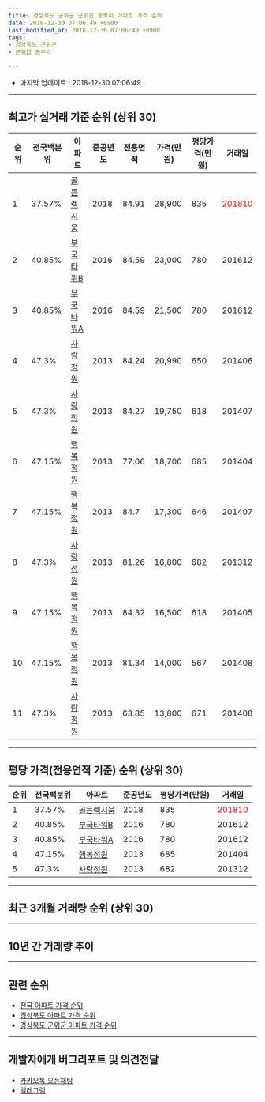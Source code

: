 ```yaml
---
title: 경상북도 군위군 군위읍 동부리 아파트 가격 순위
date: 2018-12-30 07:06:49 +0900
last_modified_at: 2018-12-30 07:06:49 +0900
tags:
- 경상북도 군위군
- 군위읍 동부리

---
```


* 마지막 업데이트 : 2018-12-30 07:06:49

---

## 최고가 실거래 기준 순위 (상위 30)


|순위|전국백분위|아파트|준공년도|전용면적|가격(만원)|평당가격(만원)|거래일|
|---|---|---|---|---|---|---|---|
|1|37.57%|[골든렉시움](https://search.naver.com/search.naver?query=%EA%B2%BD%EC%83%81%EB%B6%81%EB%8F%84+%EA%B5%B0%EC%9C%84%EA%B5%B0+%EA%B5%B0%EC%9C%84%EC%9D%8D+%EB%8F%99%EB%B6%80%EB%A6%AC+%EA%B3%A8%EB%93%A0%EB%A0%89%EC%8B%9C%EC%9B%80)|2018|84.91|28,900|835|<span style="color:red">201810</span>|
|2|40.85%|[부국타워B](https://search.naver.com/search.naver?query=%EA%B2%BD%EC%83%81%EB%B6%81%EB%8F%84+%EA%B5%B0%EC%9C%84%EA%B5%B0+%EA%B5%B0%EC%9C%84%EC%9D%8D+%EB%8F%99%EB%B6%80%EB%A6%AC+%EB%B6%80%EA%B5%AD%ED%83%80%EC%9B%8CB)|2016|84.59|23,000|780|201612|
|3|40.85%|[부국타워A](https://search.naver.com/search.naver?query=%EA%B2%BD%EC%83%81%EB%B6%81%EB%8F%84+%EA%B5%B0%EC%9C%84%EA%B5%B0+%EA%B5%B0%EC%9C%84%EC%9D%8D+%EB%8F%99%EB%B6%80%EB%A6%AC+%EB%B6%80%EA%B5%AD%ED%83%80%EC%9B%8CA)|2016|84.59|21,500|780|201612|
|4|47.3%|[사랑정원](https://search.naver.com/search.naver?query=%EA%B2%BD%EC%83%81%EB%B6%81%EB%8F%84+%EA%B5%B0%EC%9C%84%EA%B5%B0+%EA%B5%B0%EC%9C%84%EC%9D%8D+%EB%8F%99%EB%B6%80%EB%A6%AC+%EC%82%AC%EB%9E%91%EC%A0%95%EC%9B%90)|2013|84.24|20,990|650|201406|
|5|47.3%|[사랑정원](https://search.naver.com/search.naver?query=%EA%B2%BD%EC%83%81%EB%B6%81%EB%8F%84+%EA%B5%B0%EC%9C%84%EA%B5%B0+%EA%B5%B0%EC%9C%84%EC%9D%8D+%EB%8F%99%EB%B6%80%EB%A6%AC+%EC%82%AC%EB%9E%91%EC%A0%95%EC%9B%90)|2013|84.27|19,750|618|201407|
|6|47.15%|[행복정원](https://search.naver.com/search.naver?query=%EA%B2%BD%EC%83%81%EB%B6%81%EB%8F%84+%EA%B5%B0%EC%9C%84%EA%B5%B0+%EA%B5%B0%EC%9C%84%EC%9D%8D+%EB%8F%99%EB%B6%80%EB%A6%AC+%ED%96%89%EB%B3%B5%EC%A0%95%EC%9B%90)|2013|77.06|18,700|685|201404|
|7|47.15%|[행복정원](https://search.naver.com/search.naver?query=%EA%B2%BD%EC%83%81%EB%B6%81%EB%8F%84+%EA%B5%B0%EC%9C%84%EA%B5%B0+%EA%B5%B0%EC%9C%84%EC%9D%8D+%EB%8F%99%EB%B6%80%EB%A6%AC+%ED%96%89%EB%B3%B5%EC%A0%95%EC%9B%90)|2013|84.7|17,300|646|201407|
|8|47.3%|[사랑정원](https://search.naver.com/search.naver?query=%EA%B2%BD%EC%83%81%EB%B6%81%EB%8F%84+%EA%B5%B0%EC%9C%84%EA%B5%B0+%EA%B5%B0%EC%9C%84%EC%9D%8D+%EB%8F%99%EB%B6%80%EB%A6%AC+%EC%82%AC%EB%9E%91%EC%A0%95%EC%9B%90)|2013|81.26|16,800|682|201312|
|9|47.15%|[행복정원](https://search.naver.com/search.naver?query=%EA%B2%BD%EC%83%81%EB%B6%81%EB%8F%84+%EA%B5%B0%EC%9C%84%EA%B5%B0+%EA%B5%B0%EC%9C%84%EC%9D%8D+%EB%8F%99%EB%B6%80%EB%A6%AC+%ED%96%89%EB%B3%B5%EC%A0%95%EC%9B%90)|2013|84.32|16,500|618|201405|
|10|47.15%|[행복정원](https://search.naver.com/search.naver?query=%EA%B2%BD%EC%83%81%EB%B6%81%EB%8F%84+%EA%B5%B0%EC%9C%84%EA%B5%B0+%EA%B5%B0%EC%9C%84%EC%9D%8D+%EB%8F%99%EB%B6%80%EB%A6%AC+%ED%96%89%EB%B3%B5%EC%A0%95%EC%9B%90)|2013|81.34|14,000|567|201408|
|11|47.3%|[사랑정원](https://search.naver.com/search.naver?query=%EA%B2%BD%EC%83%81%EB%B6%81%EB%8F%84+%EA%B5%B0%EC%9C%84%EA%B5%B0+%EA%B5%B0%EC%9C%84%EC%9D%8D+%EB%8F%99%EB%B6%80%EB%A6%AC+%EC%82%AC%EB%9E%91%EC%A0%95%EC%9B%90)|2013|63.85|13,800|671|201408|


---

## 평당 가격(전용면적 기준) 순위 (상위 30)


|순위|전국백분위|아파트|준공년도|평당가격(만원)|거래일|
|---|---|---|---|---|---|
|1|37.57%|[골든렉시움](https://search.naver.com/search.naver?query=%EA%B2%BD%EC%83%81%EB%B6%81%EB%8F%84+%EA%B5%B0%EC%9C%84%EA%B5%B0+%EA%B5%B0%EC%9C%84%EC%9D%8D+%EB%8F%99%EB%B6%80%EB%A6%AC+%EA%B3%A8%EB%93%A0%EB%A0%89%EC%8B%9C%EC%9B%80)|2018|835|<span style="color:red">201810</span>|
|2|40.85%|[부국타워B](https://search.naver.com/search.naver?query=%EA%B2%BD%EC%83%81%EB%B6%81%EB%8F%84+%EA%B5%B0%EC%9C%84%EA%B5%B0+%EA%B5%B0%EC%9C%84%EC%9D%8D+%EB%8F%99%EB%B6%80%EB%A6%AC+%EB%B6%80%EA%B5%AD%ED%83%80%EC%9B%8CB)|2016|780|201612|
|3|40.85%|[부국타워A](https://search.naver.com/search.naver?query=%EA%B2%BD%EC%83%81%EB%B6%81%EB%8F%84+%EA%B5%B0%EC%9C%84%EA%B5%B0+%EA%B5%B0%EC%9C%84%EC%9D%8D+%EB%8F%99%EB%B6%80%EB%A6%AC+%EB%B6%80%EA%B5%AD%ED%83%80%EC%9B%8CA)|2016|780|201612|
|4|47.15%|[행복정원](https://search.naver.com/search.naver?query=%EA%B2%BD%EC%83%81%EB%B6%81%EB%8F%84+%EA%B5%B0%EC%9C%84%EA%B5%B0+%EA%B5%B0%EC%9C%84%EC%9D%8D+%EB%8F%99%EB%B6%80%EB%A6%AC+%ED%96%89%EB%B3%B5%EC%A0%95%EC%9B%90)|2013|685|201404|
|5|47.3%|[사랑정원](https://search.naver.com/search.naver?query=%EA%B2%BD%EC%83%81%EB%B6%81%EB%8F%84+%EA%B5%B0%EC%9C%84%EA%B5%B0+%EA%B5%B0%EC%9C%84%EC%9D%8D+%EB%8F%99%EB%B6%80%EB%A6%AC+%EC%82%AC%EB%9E%91%EC%A0%95%EC%9B%90)|2013|682|201312|


---

## 최근 3개월 거래량 순위 (상위 30)


<div style="width:100%;">
    <canvas id="deal_count_ranking" height="250"></canvas>
</div>


<script>
new Chart(document.getElementById("deal_count_ranking"), {
    type: 'horizontalBar',
    data: {
        labels: ['골든렉시움', '부국타워B'],
        datasets: [{
            label: '실거래 수',
            data: [9, 1],
            borderColor: "rgba(255, 0, 128, 1)",
            backgroundColor: "rgba(255, 0, 128, 0.5)",
            fill: false,
        }]
    },
    options: {
        responsive: true,
        title: {
            display: true,
            text: '최근 3개월 거래량 순위'
        },
        tooltips: {
            mode: 'index',
            intersect: false,
            callbacks: {
                title: function(tooltipItems, data) {
                    return "실거래 수:";
                },
                label: function(tooltipItem, data) {
                    return data.labels[tooltipItem.index] + ": " + tooltipItem.xLabel;
                }
            }
        },
        hover: {
            mode: 'nearest',
            intersect: true
        },
        scales: {
            xAxes: [{
                display: true,
                scaleLabel: {
                    display: true,
                    labelString: '실거래 수'
                },
                ticks: {
                    suggestedMin: 0,
                }
            }],
            yAxes: [{
                display: true,
                ticks: {
                    autoSkip: false,
                    callback: function(value, index, values) {
                        if (value.length > 15)
                            return value.substr(0, 13) + "...";
                        else
                            return value;
                    }
                },
                scaleLabel: {
                    display: false,
                }
            }]
        }
    }
});

</script>


---

## 10년 간 거래량 추이


<div style="width:100%;">
    <canvas id="deal_progress" height="250"></canvas>
</div>

<script>
new Chart(document.getElementById("deal_progress"), {
    type: 'line',
    data: {
        labels: ['200812','200901','200902','200903','200904','200905','200906','200907','200908','200909','200910','200911','200912','201001','201002','201003','201004','201005','201006','201007','201008','201009','201010','201011','201012','201101','201102','201103','201104','201105','201106','201107','201108','201109','201110','201111','201112','201201','201202','201203','201204','201205','201206','201207','201208','201209','201210','201211','201212','201301','201302','201303','201304','201305','201306','201307','201308','201309','201310','201311','201312','201401','201402','201403','201404','201405','201406','201407','201408','201409','201410','201411','201412','201501','201502','201503','201504','201505','201506','201507','201508','201509','201510','201511','201512','201601','201602','201603','201604','201605','201606','201607','201608','201609','201610','201611','201612','201701','201702','201703','201704','201705','201706','201707','201708','201709','201710','201711','201712','201801','201802','201803','201804','201805','201806','201807','201808','201809','201810','201811','201812'],
        datasets: [{
            label: '실거래 수',
            pointRadius: 1,
            data: [0, 0, 0, 0, 0, 0, 0, 0, 0, 0, 0, 0, 0, 0, 0, 0, 0, 0, 0, 0, 0, 0, 0, 0, 0, 0, 0, 0, 0, 0, 0, 0, 0, 0, 0, 0, 0, 0, 0, 0, 0, 0, 0, 0, 0, 0, 0, 0, 0, 0, 0, 0, 0, 0, 0, 1, 4, 5, 1, 2, 3, 3, 1, 3, 5, 2, 1, 2, 2, 0, 0, 0, 0, 0, 0, 0, 0, 0, 0, 0, 0, 0, 0, 0, 0, 0, 0, 0, 0, 1, 1, 0, 0, 1, 7, 2, 7, 1, 2, 1, 1, 1, 0, 0, 0, 0, 0, 0, 1, 1, 0, 1, 2, 0, 2, 10, 4, 2, 6, 4, 0],
            borderColor: "rgba(255, 201, 14, 1)",
            backgroundColor: "rgba(255, 201, 14, 0.5)",
            fill: true,
        }]
    },
    options: {
        responsive: true,
        title: {
            display: true,
            text: '10년간 거래량 추이'
        },
        tooltips: {
            mode: 'index',
            intersect: false,
        },
        hover: {
            mode: 'nearest',
            intersect: true
        },
        scales: {
            xAxes: [{
                display: true,
                scaleLabel: {
                    display: true,
                    labelString: '년/월'
                }
            }],
            yAxes: [{
                display: true,
                ticks: {
                    suggestedMin: 0,
                },
                scaleLabel: {
                    display: true,
                    labelString: '실거래 수'
                }
            }]
        }
    }
});

</script>


---

## 관련 순위

- [전국 아파트 가격 순위](https://inasie.github.io/apt-ranking/전국)
- [경상북도 아파트 가격 순위](https://inasie.github.io/apt-ranking/경상북도)
- [경상북도 군위군 아파트 가격 순위](https://inasie.github.io/apt-ranking/경상북도-군위군)


---

## 개발자에게 버그리포트 및 의견전달

- [카카오톡 오픈채팅](https://open.kakao.com/o/gLJUAP4)
- [텔레그램](https://t.me/inasie)

